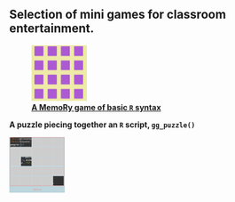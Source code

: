 ## Selection of mini games for classroom entertainment.



[<figure><img src="https://github.com/statbiscuit/mini_games/blob/main/img/matching.png?raw=true" width="100" height="100" /><figcaption>**A MemoRy game of basic `R` syntax**</figcaption></figure>](https://statbiscuit.github.io/mini_games/matching/matching.html)

**A puzzle piecing  together an `R` script, `gg_puzzle()`**

[<img src="https://github.com/statbiscuit/mini_games/blob/main/img/puzzle.png?raw=true" width="100" height="100" />](https://statbiscuit.github.io/mini_games/puzzle/puzzle.html)
